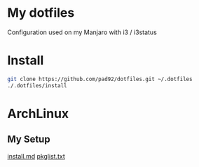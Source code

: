 # My dotfiles

Configuration used on my Manjaro with i3 / i3status

# Install

```sh
git clone https://github.com/pad92/dotfiles.git ~/.dotfiles
./.dotfiles/install
```

# ArchLinux

## My Setup

[install.md](https://github.com/pad92/dotfiles/blob/master/archlinux/install.md)
[pkglist.txt](https://raw.githubusercontent.com/pad92/dotfiles/master/archlinux/pkglist.txt)

